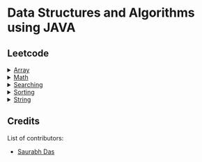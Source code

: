 # Data Structures and Algorithms using JAVA

## Leetcode

<details>
<summary><a href="https://github.com/suman-saurabh-das/problem-solving__dsa__java/tree/main/src/array">Array</a></summary>

- 001 [Concatenation of array](https://github.com/suman-saurabh-das/problem-solving__dsa__java/blob/main/src/array/leetcode/P001_Concatenation_of_array.java)
- 002 [Build array from permutation](https://github.com/suman-saurabh-das/problem-solving__dsa__java/blob/main/src/array/leetcode/P002_Build_array_from_permutation.java)
- 003 [Number of good pairs](https://github.com/suman-saurabh-das/problem-solving__dsa__java/blob/main/src/array/leetcode/P003_Number_of_good_pairs.java)
- 004 [Shuffle the array](https://github.com/suman-saurabh-das/problem-solving__dsa__java/blob/main/src/array/leetcode/P004_Shuffle_the_array.java)
- 005 [Find the original array of prefix xor](https://github.com/suman-saurabh-das/problem-solving__dsa__java/blob/main/src/array/leetcode/P005_Find_the_original_array_of_prefix_xor.java)
- 006 [Richest customer wealth](https://github.com/suman-saurabh-das/problem-solving__dsa__java/blob/main/src/array/leetcode/P006_Richest_customer_wealth.java)
- 007 [Number of employees who met the target](https://github.com/suman-saurabh-das/problem-solving__dsa__java/blob/main/src/array/leetcode/P007_Number_of_employees_who_met_the_target.java)
- 008 [Kids with the greatest number of candies](https://github.com/suman-saurabh-das/problem-solving__dsa__java/blob/main/src/array/leetcode/P008_Kids_with_the_greatest_number_of_candies.java)
- 009 [Count pairs whose sum is less than target](https://github.com/suman-saurabh-das/problem-solving__dsa__java/blob/main/src/array/leetcode/P009_Count_pairs_whose_sum_is_less_than_target.java)
- 010 [Running sum of 1D array](https://github.com/suman-saurabh-das/problem-solving__dsa__java/blob/main/src/array/leetcode/P010_Running_sum_of_1D_array.java)
- 011 [Maximum count of positive integer and negative integer](https://github.com/suman-saurabh-das/problem-solving__dsa__java/blob/main/src/array/leetcode/P011_Maximum_count_of_positive_and_negative_integer.java)
- 012 [Find numbers with even number of digits](https://github.com/suman-saurabh-das/problem-solving__dsa__java/blob/main/src/array/leetcode/P012_Find_numbers_with_even_number_of_digits.java)
- 013 [Largest local values in a matrix](https://github.com/suman-saurabh-das/problem-solving__dsa__java/blob/main/src/array/leetcode/P013_Largest_local_values_in_a_matrix.java)
- 014 [How many numbers are smaller than the current number](https://github.com/suman-saurabh-das/problem-solving__dsa__java/blob/main/src/array/leetcode/P014_How_many_numbers_are_smaller_than_the_current_number.java)
- 015 [Left and right sum differences](https://github.com/suman-saurabh-das/problem-solving__dsa__java/blob/main/src/array/leetcode/P015_Left_and_right_sum_differences.java)
- 016 [Max increase to keep city skyline](https://github.com/suman-saurabh-das/problem-solving__dsa__java/blob/main/src/array/leetcode/P016_Max_increase_to_keep_city_skyline.java)
- 017 [Create target array in the given order](https://github.com/suman-saurabh-das/problem-solving__dsa__java/blob/main/src/array/leetcode/P017_Create_target_array_in_given_order.java)
- 018 [Minimum number of operations to move all balls to each box](https://github.com/suman-saurabh-das/problem-solving__dsa__java/blob/main/src/array/leetcode/P018_Minimum_number_of_operations_to_move_all_balls_to_each_box.java)
- 019 [Decompress run-length encoded list](https://github.com/suman-saurabh-das/problem-solving__dsa__java/blob/main/src/array/leetcode/P019_Decompress_run_length_encoded_list.java)
- 020 [Number of laser beams in a bank](https://github.com/suman-saurabh-das/problem-solving__dsa__java/blob/main/src/array/leetcode/P020_Number_of_laser_beams_in_a_bank.java)
</details>

<details>
<summary><a href="https://github.com/suman-saurabh-das/problem-solving__dsa__java/tree/main/src/math">Math</a></summary>

- 001 [Arranging coins](https://github.com/suman-saurabh-das/problem-solving__dsa__java/blob/main/src/math/leetcode/P001_Arranging_coins.java)
- 002 [Sqrt(x)](https://github.com/suman-saurabh-das/problem-solving__dsa__java/blob/main/src/math/leetcode/P002_Find_square_root.java)
- 003 [Missing number](https://github.com/suman-saurabh-das/problem-solving__dsa__java/blob/main/src/math/leetcode/P003_Missing_number.java)
- 004 [Single Number](https://github.com/suman-saurabh-das/problem-solving__dsa__java/blob/main/src/math/leetcode/P004_Single_number.java)
- 005 [Sum of values at indices with K set bits](https://github.com/suman-saurabh-das/problem-solving__dsa__java/blob/main/src/math/leetcode/P005_Sum_of_values_at_indices_with_K_bits.java)
- 006 [Decode XORed array](https://github.com/suman-saurabh-das/problem-solving__dsa__java/blob/main/src/math/leetcode/P006_Decode_XORed_array.java)
- 007 [XOR operation in an array](https://github.com/suman-saurabh-das/problem-solving__dsa__java/blob/main/src/math/leetcode/P007_XOR_operation_in_an_array.java)
- 008 [Number of steps to reduce a number to zero](https://github.com/suman-saurabh-das/problem-solving__dsa__java/blob/main/src/math/leetcode/P008_Number_of_steps_to_reduce_a_number_to_zero.java)
- 009 [Minimum bit flips to convert number](https://github.com/suman-saurabh-das/problem-solving__dsa__java/blob/main/src/math/leetcode/P009_Minimum_bit_flips_to_convert_number.java)
- 010 [Flipping an image](https://github.com/suman-saurabh-das/problem-solving__dsa__java/blob/main/src/math/leetcode/P010_Flipping_an_image.java)
</details>

<details>
<summary><a href="https://github.com/suman-saurabh-das/problem-solving__dsa__java/tree/main/src/searching">Searching</a></summary>

- 001 [Search insert position](https://github.com/suman-saurabh-das/problem-solving__dsa__java/blob/main/src/searching/leetcode/P001_Search_insert_position.java)
- 002 [Find square root](https://github.com/suman-saurabh-das/problem-solving__dsa__java/blob/main/src/searching/leetcode/P002_Find_square_root.java)
- 003 [First bad version](https://github.com/suman-saurabh-das/problem-solving__dsa__java/blob/main/src/searching/leetcode/P003_First_bad_version.java)
- 004 [Guess number higher or lower](https://github.com/suman-saurabh-das/problem-solving__dsa__java/blob/main/src/searching/leetcode/P004_Guess_number_higher_or_lower.java)
- 005 [Valid perfect square](https://github.com/suman-saurabh-das/problem-solving__dsa__java/blob/main/src/searching/leetcode/P005_Valid_perfect_square.java)
- 006 [Arranging coins](https://github.com/suman-saurabh-das/problem-solving__dsa__java/blob/main/src/searching/leetcode/P006_Arranging_coins.java)
- 007 [Binary search](https://github.com/suman-saurabh-das/problem-solving__dsa__java/blob/main/src/searching/leetcode/P007_Binary_search.java)
- 008 [Check if n and its double exist](https://github.com/suman-saurabh-das/problem-solving__dsa__java/blob/main/src/searching/leetcode/P008_Check_if_n_and_its_double_exist.java)
- 009 [Maximum count of positive integer and negative integer](https://github.com/suman-saurabh-das/problem-solving__dsa__java/blob/main/src/searching/leetcode/P009_Maximum_count_of_positive_and_negative_integer.java)
- 010 [Find smallest letter greater than target](https://github.com/suman-saurabh-das/problem-solving__dsa__java/blob/main/src/searching/leetcode/P010_Find_smallest_letter_greater_than_target.java)
- 011 [Count negative numbers in a sorted matrix](https://github.com/suman-saurabh-das/problem-solving__dsa__java/blob/main/src/searching/leetcode/P011_Count_negative_numbers_in_a_sorted_matrix.java)
- 012 [Capacity to ship packages within D days](https://github.com/suman-saurabh-das/problem-solving__dsa__java/blob/main/src/searching/leetcode/P012_Capacity_to_ship_packages_within_D_days.java)
- 013 [Find the distance value between two arrays](https://github.com/suman-saurabh-das/problem-solving__dsa__java/blob/main/src/searching/leetcode/P013_Find_the_distance_value_between_two_arrays.java)
- 014 [Fair candy swap](https://github.com/suman-saurabh-das/problem-solving__dsa__java/blob/main/src/searching/leetcode/P014_Fair_candy_swap.java)
- 015 [Find first and last position of element in sorted array](https://github.com/suman-saurabh-das/problem-solving__dsa__java/blob/main/src/searching/leetcode/P015_Find_first_and_last_position_of_element_in_sorted_array.java)
- 016 [Peak index in a mountain array](https://github.com/suman-saurabh-das/problem-solving__dsa__java/blob/main/src/searching/leetcode/P016_Peak_index_in_a_mountain_array.java)
- 017 [Find peak element](https://github.com/suman-saurabh-das/problem-solving__dsa__java/blob/main/src/searching/leetcode/P017_Find_peak_element.java)
- 018 [Find in mountain array](https://github.com/suman-saurabh-das/problem-solving__dsa__java/blob/main/src/searching/leetcode/P018_Find_in_mountain_array.java)
- 019 [Search in rotated sorted array](https://github.com/suman-saurabh-das/problem-solving__dsa__java/blob/main/src/searching/leetcode/P019_Search_in_rotated_sorted_array.java)
- 020 [Split array largest sum](https://github.com/suman-saurabh-das/problem-solving__dsa__java/blob/main/src/searching/leetcode/P020_Split_array_largest_sum.java)
</details>

<details>
<summary><a href="https://github.com/suman-saurabh-das/problem-solving__dsa__java/tree/main/src/sorting">Sorting</a></summary>

- 001 [Majority element](https://github.com/suman-saurabh-das/problem-solving__dsa__java/blob/main/src/sorting/leetcode/P001_Majority_element.java)
- 002 [Contains duplicate](https://github.com/suman-saurabh-das/problem-solving__dsa__java/blob/main/src/sorting/leetcode/P002_Contains_duplicate.java)
- 003 [Widest vertical area between two points containing no points](https://github.com/suman-saurabh-das/problem-solving__dsa__java/blob/main/src/sorting/leetcode/P003_Widest_vertical_area_between_two_points_containing_no_points.java)
- 004 [Find target indices after sorting array](https://github.com/suman-saurabh-das/problem-solving__dsa__java/blob/main/src/sorting/leetcode/P004_Find_target_indices_after_sorting_array.java)
- 005 [Merge sorted array](https://github.com/suman-saurabh-das/problem-solving__dsa__java/blob/main/src/sorting/leetcode/P005_Merge_sorted_array.java)
- 006 [Valid anagram](https://github.com/suman-saurabh-das/problem-solving__dsa__java/blob/main/src/sorting/leetcode/P006_Valid_anagram.java)
- 007 [Sort the students by their Kth score](https://github.com/suman-saurabh-das/problem-solving__dsa__java/blob/main/src/sorting/leetcode/P007_Sort_the_students_by_their_Kth_score.java)
- 008 [Maximum number of coins you can get](https://github.com/suman-saurabh-das/problem-solving__dsa__java/blob/main/src/sorting/leetcode/P008_Maximum_number_of_coins_you_can_get.java)
- 009 [Arithmetic subarrays](https://github.com/suman-saurabh-das/problem-solving__dsa__java/blob/main/src/sorting/leetcode/P009_Arithmetic_subarrays.java)
- 010 [Missing number](https://github.com/suman-saurabh-das/problem-solving__dsa__java/blob/main/src/sorting/leetcode/P010_Missing_number.java)
- 011 [Minimum sum of four digit number after splitting digits](https://github.com/suman-saurabh-das/problem-solving__dsa__java/blob/main/src/sorting/leetcode/P011_Minimum_sum_of_four_digit_number_after_splitting_digits.java)
</details>

<details>
<summary><a href="https://github.com/suman-saurabh-das/problem-solving__dsa__java/tree/main/src/string">String</a></summary>

- 001 [Defanging an IP address](https://github.com/suman-saurabh-das/problem-solving__dsa__java/blob/main/src/string/leetcode/P001_Defanging_an_IP_address.java)
- 002 [Final value of variable after performing operations](https://github.com/suman-saurabh-das/problem-solving__dsa__java/blob/main/src/string/leetcode/P002_Final_value_of_variable_after_performing_operations.java)
- 003 [Partitioning into minimum number of deci-binary numbers](https://github.com/suman-saurabh-das/problem-solving__dsa__java/blob/main/src/string/leetcode/P003_Partitioning_into_minimum_number_of_deci_binary_numbers.java)
- 004 [Jewels and stones](https://github.com/suman-saurabh-das/problem-solving__dsa__java/blob/main/src/string/leetcode/P004_Jewels_and_stones.java)
- 005 [Find words containing character](https://github.com/suman-saurabh-das/problem-solving__dsa__java/blob/main/src/string/leetcode/P005_Find_words_containing_characters.java)
- 006 [Goal parser interpretation](https://github.com/suman-saurabh-das/problem-solving__dsa__java/blob/main/src/string/leetcode/P006_Goal_parser_interpretation.java)
- 007 [Maximum number of words found in sentences](https://github.com/suman-saurabh-das/problem-solving__dsa__java/blob/main/src/string/leetcode/P007_Maximum_number_of_words_found_in_sentences.java)
- 008 [Split a string in balanced strings](https://github.com/suman-saurabh-das/problem-solving__dsa__java/blob/main/src/string/leetcode/P008_Split_a_string_balanced_strings.java)
- 009 [Longest common prefix](https://github.com/suman-saurabh-das/problem-solving__dsa__java/blob/main/src/string/leetcode/P009_Longest_common_prefix.java)
- 010 [Find the index of the first occurrence in a string](https://github.com/suman-saurabh-das/problem-solving__dsa__java/blob/main/src/string/leetcode/P010_Find_the_index_of_the_first_occurrence_in_a_string.java)
</details>

## Credits
List of contributors:
- [Saurabh Das](dsumansaurabh@gmail.com)
